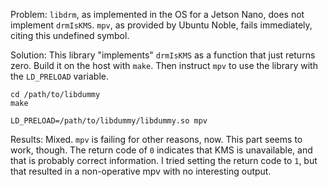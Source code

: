 Problem:  `libdrm`, as implemented in the OS for a Jetson Nano, does not
implement `drmIsKMS`.  `mpv`, as provided by Ubuntu Noble, fails immediately,
citing this undefined symbol.

Solution:  This library "implements" `drmIsKMS` as a function that just returns
zero.  Build it on the host with `make`.  Then instruct `mpv` to use the
library with the `LD_PRELOAD` variable.

    cd /path/to/libdummy
    make

    LD_PRELOAD=/path/to/libdummy/libdummy.so mpv

Results:  Mixed.  `mpv` is failing for other reasons, now.  This part seems to
work, though.  The return code of `0` indicates that KMS is unavailable, and
that is probably correct information.  I tried setting the return code to `1`,
but that resulted in a non-operative mpv with no interesting output.
